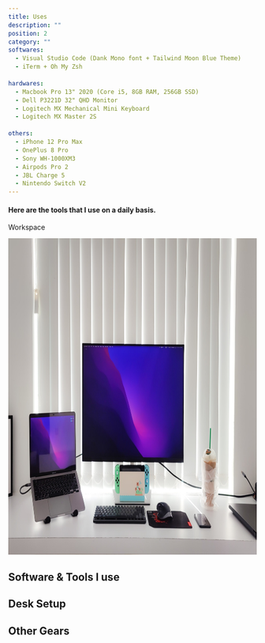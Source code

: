 ```yaml
---
title: Uses
description: ""
position: 2
category: ""
softwares:
  - Visual Studio Code (Dank Mono font + Tailwind Moon Blue Theme)
  - iTerm + Oh My Zsh

hardwares:
  - Macbook Pro 13" 2020 (Core i5, 8GB RAM, 256GB SSD)
  - Dell P3221D 32" QHD Monitor
  - Logitech MX Mechanical Mini Keyboard
  - Logitech MX Master 2S

others:
  - iPhone 12 Pro Max
  - OnePlus 8 Pro
  - Sony WH-1000XM3
  - Airpods Pro 2
  - JBL Charge 5
  - Nintendo Switch V2
---
```


#### Here are the tools that I use on a daily basis.

<badge>Workspace</badge>

<img src="/setup.jpg"   width="1280" height="640" alt=""/>

## Software & Tools I use

<list :items="softwares"></list>

## Desk Setup

<list :items="hardwares"></list>

## Other Gears

<list :items="others"></list>
